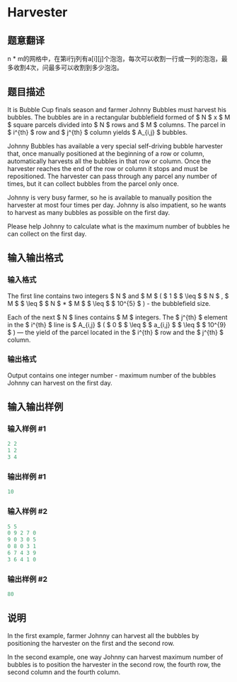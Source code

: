 # Harvester

## 题意翻译

n * m的网格中，在第i行j列有a[i][j]个泡泡，每次可以收割一行或一列的泡泡，最多收割4次，问最多可以收割到多少泡泡。

## 题目描述

It is Bubble Cup finals season and farmer Johnny Bubbles must harvest his bubbles. The bubbles are in a rectangular bubblefield formed of $ N $ x $ M $ square parcels divided into $ N $ rows and $ M $ columns. The parcel in $ i^{th} $ row and $ j^{th} $ column yields $ A_{i,j} $ bubbles.

Johnny Bubbles has available a very special self-driving bubble harvester that, once manually positioned at the beginning of a row or column, automatically harvests all the bubbles in that row or column. Once the harvester reaches the end of the row or column it stops and must be repositioned. The harvester can pass through any parcel any number of times, but it can collect bubbles from the parcel only once.

Johnny is very busy farmer, so he is available to manually position the harvester at most four times per day. Johnny is also impatient, so he wants to harvest as many bubbles as possible on the first day.

Please help Johnny to calculate what is the maximum number of bubbles he can collect on the first day.

## 输入输出格式

### 输入格式

The first line contains two integers $ N $ and $ M $ ( $ 1 $ $ \leq $ $ N $ , $ M $ $ \leq $ $ N $ \* $ M $ $ \leq $ $ 10^{5} $ ) - the bubblefield size.

Each of the next $ N $ lines contains $ M $ integers. The $ j^{th} $ element in the $ i^{th} $ line is $ A_{i,j} $ ( $ 0 $ $ \leq $ $ a_{i,j} $ $ \leq $ $ 10^{9} $ ) — the yield of the parcel located in the $ i^{th} $ row and the $ j^{th} $ column.

### 输出格式

Output contains one integer number - maximum number of the bubbles Johnny can harvest on the first day.

## 输入输出样例

### 输入样例 #1

```cpp
2 2
1 2
3 4

```
### 输出样例 #1

```cpp
10

```
### 输入样例 #2

```cpp
5 5
0 9 2 7 0
9 0 3 0 5
0 8 0 3 1
6 7 4 3 9
3 6 4 1 0

```
### 输出样例 #2

```cpp
80

```
## 说明

In the first example, farmer Johnny can harvest all the bubbles by positioning the harvester on the first and the second row.

In the second example, one way Johnny can harvest maximum number of bubbles is to position the harvester in the second row, the fourth row, the second column and the fourth column.

